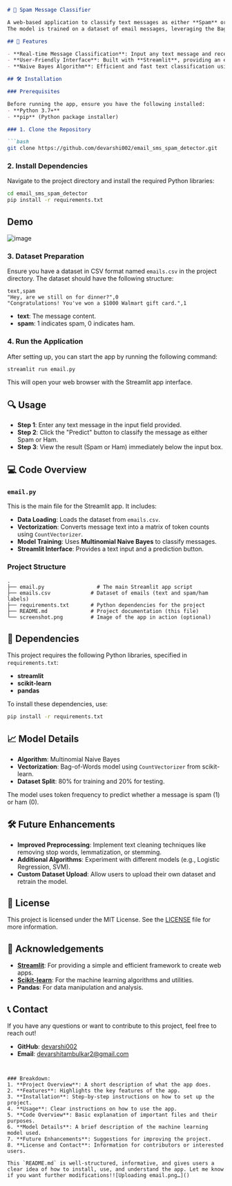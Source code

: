
```markdown
# 📧 Spam Message Classifier

A web-based application to classify text messages as either **Spam** or **Ham** using a **Naive Bayes Classifier**.
The model is trained on a dataset of email messages, leveraging the Bag-of-Words (BoW) model for text vectorization.

## 🚀 Features

- **Real-time Message Classification**: Input any text message and receive an instant classification (Spam or Ham).
- **User-Friendly Interface**: Built with **Streamlit**, providing an easy-to-use interface for interacting with the classifier.
- **Naive Bayes Algorithm**: Efficient and fast text classification using Multinomial Naive Bayes.

## 🛠️ Installation

### Prerequisites

Before running the app, ensure you have the following installed:
- **Python 3.7+**
- **pip** (Python package installer)

### 1. Clone the Repository

```bash
git clone https://github.com/devarshi002/email_sms_spam_detector.git
```

### 2. Install Dependencies

Navigate to the project directory and install the required Python libraries:

```bash
cd email_sms_spam_detector
pip install -r requirements.txt
```
## Demo
![image](https://github.com/user-attachments/assets/2b117de9-c472-45b9-872a-81f5ce4f0767)

### 3. Dataset Preparation

Ensure you have a dataset in CSV format named `emails.csv` in the project directory. The dataset should have the following structure:

```csv
text,spam
"Hey, are we still on for dinner?",0
"Congratulations! You've won a $1000 Walmart gift card.",1
```
- **text**: The message content.
- **spam**: 1 indicates spam, 0 indicates ham.

### 4. Run the Application

After setting up, you can start the app by running the following command:

```bash
streamlit run email.py
```

This will open your web browser with the Streamlit app interface.

## 🔍 Usage

- **Step 1**: Enter any text message in the input field provided.
- **Step 2**: Click the "Predict" button to classify the message as either Spam or Ham.
- **Step 3**: View the result (Spam or Ham) immediately below the input box.

## 💻 Code Overview

### `email.py`

This is the main file for the Streamlit app. It includes:

- **Data Loading**: Loads the dataset from `emails.csv`.
- **Vectorization**: Converts message text into a matrix of token counts using `CountVectorizer`.
- **Model Training**: Uses **Multinomial Naive Bayes** to classify messages.
- **Streamlit Interface**: Provides a text input and a prediction button.

### Project Structure

```plaintext
.
├── email.py                 # The main Streamlit app script
├── emails.csv             # Dataset of emails (text and spam/ham labels)
├── requirements.txt       # Python dependencies for the project
├── README.md              # Project documentation (this file)
└── screenshot.png         # Image of the app in action (optional)
```

## 🔧 Dependencies

This project requires the following Python libraries, specified in `requirements.txt`:

- **streamlit**
- **scikit-learn**
- **pandas**

To install these dependencies, use:

```bash
pip install -r requirements.txt
```

## 📈 Model Details

- **Algorithm**: Multinomial Naive Bayes
- **Vectorization**: Bag-of-Words model using `CountVectorizer` from scikit-learn.
- **Dataset Split**: 80% for training and 20% for testing.
  
The model uses token frequency to predict whether a message is spam (1) or ham (0).

## 🛠️ Future Enhancements

- **Improved Preprocessing**: Implement text cleaning techniques like removing stop words, lemmatization, or stemming.
- **Additional Algorithms**: Experiment with different models (e.g., Logistic Regression, SVM).
- **Custom Dataset Upload**: Allow users to upload their own dataset and retrain the model.

## 📜 License

This project is licensed under the MIT License. See the [LICENSE](LICENSE) file for more information.

## 🙏 Acknowledgements

- **[Streamlit](https://streamlit.io/)**: For providing a simple and efficient framework to create web apps.
- **[Scikit-learn](https://scikit-learn.org/)**: For the machine learning algorithms and utilities.
- **Pandas**: For data manipulation and analysis.

## 📞 Contact

If you have any questions or want to contribute to this project, feel free to reach out!

- **GitHub**: [devarshi002](https://github.com/devarshi002)
- **Email**: devarshitambulkar2@gmail.com



```


### Breakdown:
1. **Project Overview**: A short description of what the app does.
2. **Features**: Highlights the key features of the app.
3. **Installation**: Step-by-step instructions on how to set up the project.
4. **Usage**: Clear instructions on how to use the app.
5. **Code Overview**: Basic explanation of important files and their purposes.
6. **Model Details**: A brief description of the machine learning model used.
7. **Future Enhancements**: Suggestions for improving the project.
8. **License and Contact**: Information for contributors or interested users.

This `README.md` is well-structured, informative, and gives users a clear idea of how to install, use, and understand the app. Let me know if you want further modifications!![Uploading email.png…]()



